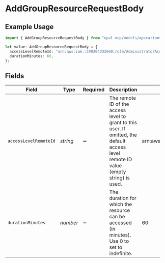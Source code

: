 # AddGroupResourceRequestBody

## Example Usage

```typescript
import { AddGroupResourceRequestBody } from "opal-mcp/models/operations";

let value: AddGroupResourceRequestBody = {
  accessLevelRemoteId: "arn:aws:iam::590304332660:role/AdministratorAccess",
  durationMinutes: 60,
};
```

## Fields

| Field                                                                                                                                 | Type                                                                                                                                  | Required                                                                                                                              | Description                                                                                                                           | Example                                                                                                                               |
| ------------------------------------------------------------------------------------------------------------------------------------- | ------------------------------------------------------------------------------------------------------------------------------------- | ------------------------------------------------------------------------------------------------------------------------------------- | ------------------------------------------------------------------------------------------------------------------------------------- | ------------------------------------------------------------------------------------------------------------------------------------- |
| `accessLevelRemoteId`                                                                                                                 | *string*                                                                                                                              | :heavy_minus_sign:                                                                                                                    | The remote ID of the access level to grant to this user. If omitted, the default access level remote ID value (empty string) is used. | arn:aws:iam::590304332660:role/AdministratorAccess                                                                                    |
| `durationMinutes`                                                                                                                     | *number*                                                                                                                              | :heavy_minus_sign:                                                                                                                    | The duration for which the resource can be accessed (in minutes). Use 0 to set to indefinite.                                         | 60                                                                                                                                    |